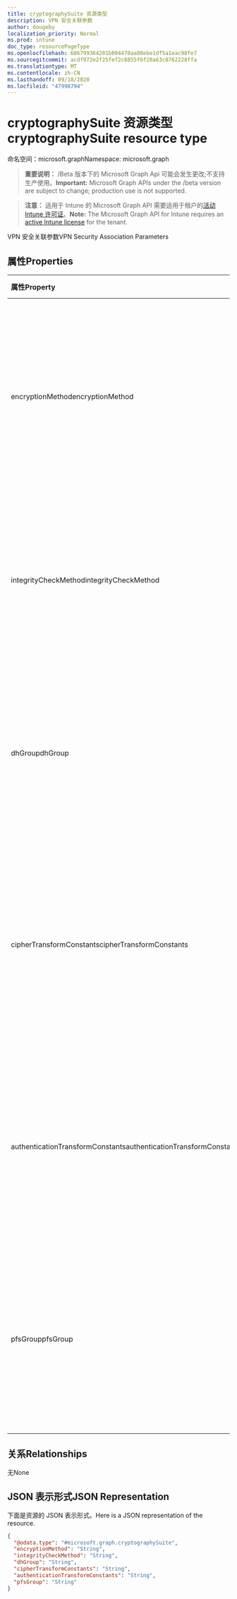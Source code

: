 ```yaml
---
title: cryptographySuite 资源类型
description: VPN 安全关联参数
author: dougeby
localization_priority: Normal
ms.prod: intune
doc_type: resourcePageType
ms.openlocfilehash: 686799364201b004470aa80ebe1df5a1eac98fe7
ms.sourcegitcommit: acdf972e2f25fef2c6855f6f28a63c0762228ffa
ms.translationtype: MT
ms.contentlocale: zh-CN
ms.lasthandoff: 09/18/2020
ms.locfileid: "47998794"
---
```

# <a name="cryptographysuite-resource-type"></a><span data-ttu-id="55285-103">cryptographySuite 资源类型</span><span class="sxs-lookup"><span data-stu-id="55285-103">cryptographySuite resource type</span></span>

<span data-ttu-id="55285-104">命名空间：microsoft.graph</span><span class="sxs-lookup"><span data-stu-id="55285-104">Namespace: microsoft.graph</span></span>

> <span data-ttu-id="55285-105">**重要说明：** /Beta 版本下的 Microsoft Graph Api 可能会发生更改;不支持生产使用。</span><span class="sxs-lookup"><span data-stu-id="55285-105">**Important:** Microsoft Graph APIs under the /beta version are subject to change; production use is not supported.</span></span>

> <span data-ttu-id="55285-106">**注意：** 适用于 Intune 的 Microsoft Graph API 需要适用于租户的[活动 Intune 许可证](https://go.microsoft.com/fwlink/?linkid=839381)。</span><span class="sxs-lookup"><span data-stu-id="55285-106">**Note:** The Microsoft Graph API for Intune requires an [active Intune license](https://go.microsoft.com/fwlink/?linkid=839381) for the tenant.</span></span>

<span data-ttu-id="55285-107">VPN 安全关联参数</span><span class="sxs-lookup"><span data-stu-id="55285-107">VPN Security Association Parameters</span></span>

## <a name="properties"></a><span data-ttu-id="55285-108">属性</span><span class="sxs-lookup"><span data-stu-id="55285-108">Properties</span></span>
|<span data-ttu-id="55285-109">属性</span><span class="sxs-lookup"><span data-stu-id="55285-109">Property</span></span>|<span data-ttu-id="55285-110">类型</span><span class="sxs-lookup"><span data-stu-id="55285-110">Type</span></span>|<span data-ttu-id="55285-111">说明</span><span class="sxs-lookup"><span data-stu-id="55285-111">Description</span></span>|
|:---|:---|:---|
|<span data-ttu-id="55285-112">encryptionMethod</span><span class="sxs-lookup"><span data-stu-id="55285-112">encryptionMethod</span></span>|[<span data-ttu-id="55285-113">vpnEncryptionAlgorithmType</span><span class="sxs-lookup"><span data-stu-id="55285-113">vpnEncryptionAlgorithmType</span></span>](../resources/intune-deviceconfig-vpnencryptionalgorithmtype.md)|<span data-ttu-id="55285-114">加密方法。</span><span class="sxs-lookup"><span data-stu-id="55285-114">Encryption Method.</span></span> <span data-ttu-id="55285-115">可取值为：`aes256`、`des`、`tripleDes`、`aes128`、`aes128Gcm`、`aes256Gcm`、`aes192`、`aes192Gcm`。</span><span class="sxs-lookup"><span data-stu-id="55285-115">Possible values are: `aes256`, `des`, `tripleDes`, `aes128`, `aes128Gcm`, `aes256Gcm`, `aes192`, `aes192Gcm`.</span></span>|
|<span data-ttu-id="55285-116">integrityCheckMethod</span><span class="sxs-lookup"><span data-stu-id="55285-116">integrityCheckMethod</span></span>|[<span data-ttu-id="55285-117">vpnIntegrityAlgorithmType</span><span class="sxs-lookup"><span data-stu-id="55285-117">vpnIntegrityAlgorithmType</span></span>](../resources/intune-deviceconfig-vpnintegrityalgorithmtype.md)|<span data-ttu-id="55285-118">完整性检查方法。</span><span class="sxs-lookup"><span data-stu-id="55285-118">Integrity Check Method.</span></span> <span data-ttu-id="55285-119">可取值为：`sha2_256`、`sha1_96`、`sha1_160`、`sha2_384`、`sha2_512`、`md5`。</span><span class="sxs-lookup"><span data-stu-id="55285-119">Possible values are: `sha2_256`, `sha1_96`, `sha1_160`, `sha2_384`, `sha2_512`, `md5`.</span></span>|
|<span data-ttu-id="55285-120">dhGroup</span><span class="sxs-lookup"><span data-stu-id="55285-120">dhGroup</span></span>|[<span data-ttu-id="55285-121">diffieHellmanGroup</span><span class="sxs-lookup"><span data-stu-id="55285-121">diffieHellmanGroup</span></span>](../resources/intune-deviceconfig-diffiehellmangroup.md)|<span data-ttu-id="55285-122">Diffie-hellman 组。</span><span class="sxs-lookup"><span data-stu-id="55285-122">Diffie Hellman Group.</span></span> <span data-ttu-id="55285-123">可取值为：`group1`、`group2`、`group14`、`ecp256`、`ecp384`、`group24`。</span><span class="sxs-lookup"><span data-stu-id="55285-123">Possible values are: `group1`, `group2`, `group14`, `ecp256`, `ecp384`, `group24`.</span></span>|
|<span data-ttu-id="55285-124">cipherTransformConstants</span><span class="sxs-lookup"><span data-stu-id="55285-124">cipherTransformConstants</span></span>|[<span data-ttu-id="55285-125">vpnEncryptionAlgorithmType</span><span class="sxs-lookup"><span data-stu-id="55285-125">vpnEncryptionAlgorithmType</span></span>](../resources/intune-deviceconfig-vpnencryptionalgorithmtype.md)|<span data-ttu-id="55285-126">密码转换常量。</span><span class="sxs-lookup"><span data-stu-id="55285-126">Cipher Transform Constants.</span></span> <span data-ttu-id="55285-127">可取值为：`aes256`、`des`、`tripleDes`、`aes128`、`aes128Gcm`、`aes256Gcm`、`aes192`、`aes192Gcm`。</span><span class="sxs-lookup"><span data-stu-id="55285-127">Possible values are: `aes256`, `des`, `tripleDes`, `aes128`, `aes128Gcm`, `aes256Gcm`, `aes192`, `aes192Gcm`.</span></span>|
|<span data-ttu-id="55285-128">authenticationTransformConstants</span><span class="sxs-lookup"><span data-stu-id="55285-128">authenticationTransformConstants</span></span>|[<span data-ttu-id="55285-129">authenticationTransformConstant</span><span class="sxs-lookup"><span data-stu-id="55285-129">authenticationTransformConstant</span></span>](../resources/intune-deviceconfig-authenticationtransformconstant.md)|<span data-ttu-id="55285-130">身份验证转换常量。</span><span class="sxs-lookup"><span data-stu-id="55285-130">Authentication Transform Constants.</span></span> <span data-ttu-id="55285-131">可取值为：`md5_96`、`sha1_96`、`sha_256_128`、`aes128Gcm`、`aes192Gcm`、`aes256Gcm`。</span><span class="sxs-lookup"><span data-stu-id="55285-131">Possible values are: `md5_96`, `sha1_96`, `sha_256_128`, `aes128Gcm`, `aes192Gcm`, `aes256Gcm`.</span></span>|
|<span data-ttu-id="55285-132">pfsGroup</span><span class="sxs-lookup"><span data-stu-id="55285-132">pfsGroup</span></span>|[<span data-ttu-id="55285-133">perfectForwardSecrecyGroup</span><span class="sxs-lookup"><span data-stu-id="55285-133">perfectForwardSecrecyGroup</span></span>](../resources/intune-deviceconfig-perfectforwardsecrecygroup.md)|<span data-ttu-id="55285-134">"完全转发" 保密组。</span><span class="sxs-lookup"><span data-stu-id="55285-134">Perfect Forward Secrecy Group.</span></span> <span data-ttu-id="55285-135">可取值为：`pfs1`、`pfs2`、`pfs2048`、`ecp256`、`ecp384`、`pfsMM`、`pfs24`。</span><span class="sxs-lookup"><span data-stu-id="55285-135">Possible values are: `pfs1`, `pfs2`, `pfs2048`, `ecp256`, `ecp384`, `pfsMM`, `pfs24`.</span></span>|

## <a name="relationships"></a><span data-ttu-id="55285-136">关系</span><span class="sxs-lookup"><span data-stu-id="55285-136">Relationships</span></span>
<span data-ttu-id="55285-137">无</span><span class="sxs-lookup"><span data-stu-id="55285-137">None</span></span>

## <a name="json-representation"></a><span data-ttu-id="55285-138">JSON 表示形式</span><span class="sxs-lookup"><span data-stu-id="55285-138">JSON Representation</span></span>
<span data-ttu-id="55285-139">下面是资源的 JSON 表示形式。</span><span class="sxs-lookup"><span data-stu-id="55285-139">Here is a JSON representation of the resource.</span></span>
<!-- {
  "blockType": "resource",
  "@odata.type": "microsoft.graph.cryptographySuite"
}
-->
``` json
{
  "@odata.type": "#microsoft.graph.cryptographySuite",
  "encryptionMethod": "String",
  "integrityCheckMethod": "String",
  "dhGroup": "String",
  "cipherTransformConstants": "String",
  "authenticationTransformConstants": "String",
  "pfsGroup": "String"
}
```






